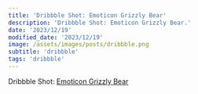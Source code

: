 ```yaml
---
title: 'Dribbble Shot: Emoticon Grizzly Bear'
description: 'Dribbble Shot: Emoticon Grizzly Bear.'
date: '2023/12/19'
modified_date: '2023/12/19'
image: /assets/images/posts/dribbble.png
subtitle: 'dribbble'
tags: 'dribbble'
---
```


Dribbble Shot: [Emoticon Grizzly Bear](https://dribbble.com/shots/2614855-Emoticon-Grizzly-Bear)
